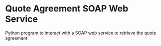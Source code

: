 # Quote Agreement SOAP Web Service

<p>
Python program to interact with a SOAP web service to retrieve the quote agreement
</p>
